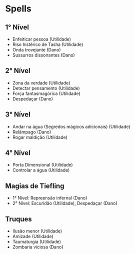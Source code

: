 # Spells

## 1° Nível
- Enfeiticar pessoa (Utilidade)
- Riso histérico de Tasha (Utilidade)
- Onda trovejante (Dano)
- Sussurros dissonantes (Dano)

## 2° Nível
- Zona da verdade (Utilidade)
- Detectar pensamento (Utilidade)
- Força fantasmagórica (Utilidade)
- Despedaçar (Dano)

## 3° Nível
- Andar na água (Segredos mágicos adicionais) (Utilidade)
- Relâmpago (Dano)
- Rogar maldição (Utilidade)

## 4° Nível
- Porta Dimensional (Utilidade)
- Controlar a água (Utilidade)

## Magias de Tiefling
- 1° Nível: Repreensão infernal (Dano)
- 2° Nível: Escuridão (Utilidade), Despedaçar (Dano)

## Truques
- Ilusão menor (Utilidade)
- Amizade (Utilidade)
- Taumaturgia (Utilidade)
- Zombaria viciosa (Dano)

